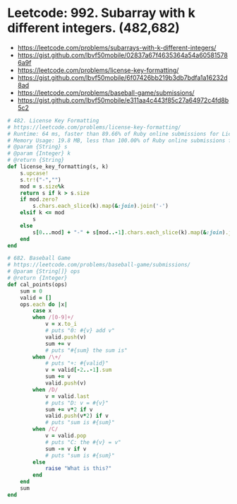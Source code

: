 # Leetcode: 992. Subarray with k different integers. (482,682)


- https://leetcode.com/problems/subarrays-with-k-different-integers/
- https://gist.github.com/lbvf50mobile/02837a67f4635364a54a605815786a9f
- https://leetcode.com/problems/license-key-formatting/
- https://gist.github.com/lbvf50mobile/6f07426bb219b3db7bdfa1a16232d8ad
- https://leetcode.com/problems/baseball-game/submissions/
- https://gist.github.com/lbvf50mobile/e311aa4c443f85c27a64972c4fd8b5c2


```Ruby
# 482. License Key Formatting
# https://leetcode.com/problems/license-key-formatting/
# Runtime: 64 ms, faster than 89.66% of Ruby online submissions for License Key Formatting.
# Memory Usage: 19.8 MB, less than 100.00% of Ruby online submissions for License Key Formatting
# @param {String} s
# @param {Integer} k
# @return {String}
def license_key_formatting(s, k)
    s.upcase!
    s.tr!("-","")
    mod = s.size%k
    return s if k > s.size
    if mod.zero?
        s.chars.each_slice(k).map(&:join).join('-')
    elsif k <= mod
        s
    else
        s[0...mod] + "-" + s[mod..-1].chars.each_slice(k).map(&:join).join('-')
    end
end
```

```Ruby
# 682. Baseball Game
# https://leetcode.com/problems/baseball-game/submissions/
# @param {String[]} ops
# @return {Integer}
def cal_points(ops)
    sum = 0
    valid = []
    ops.each do |x|
        case x
        when /[0-9]+/
            v = x.to_i
            # puts "0: #{v} add v"
            valid.push(v)
            sum += v
            # puts "#{sum} the sum is"
        when /\+/
            # puts "+: #{valid}"
            v = valid[-2..-1].sum
            sum += v
            valid.push(v)
        when /D/
            v = valid.last
            # puts "D: v = #{v}"
            sum += v*2 if v
            valid.push(v*2) if v
            # puts "sum is #{sum}"
        when /C/
            v = valid.pop
            # puts "C: the #{v} = v"
            sum -= v if v
            # puts "sum is #{sum}"
        else
            raise "What is this?"
        end
    end
    sum    
end
```